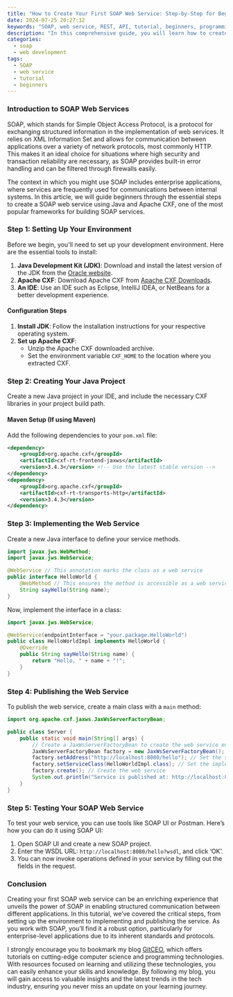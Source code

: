 ```yaml
---
title: "How to Create Your First SOAP Web Service: Step-by-Step for Beginners"
date: 2024-07-25 20:27:12
keywords: "SOAP, web service, REST, API, tutorial, beginners, programming"
description: "In this comprehensive guide, you will learn how to create your first SOAP web service from scratch. The article will delve into the fundamentals of SOAP, how it compares to REST, and will provide a step-by-step tutorial on setting up a SOAP web service using relevant tools like Java and Apache CXF. By the end of this tutorial, even beginners who have no prior experience will have the knowledge and confidence required to create and deploy their own SOAP web services. This article is tailored for developers looking to understand the basics of SOAP and its practical implementation."
categories:
  - soap
  - web development
tags:
  - SOAP
  - web service
  - tutorial
  - beginners
---
```


### Introduction to SOAP Web Services

SOAP, which stands for Simple Object Access Protocol, is a protocol for exchanging structured information in the implementation of web services. It relies on XML Information Set and allows for communication between applications over a variety of network protocols, most commonly HTTP. This makes it an ideal choice for situations where high security and transaction reliability are necessary, as SOAP provides built-in error handling and can be filtered through firewalls easily.

The context in which you might use SOAP includes enterprise applications, where services are frequently used for communications between internal systems. In this article, we will guide beginners through the essential steps to create a SOAP web service using Java and Apache CXF, one of the most popular frameworks for building SOAP services.

<!-- more -->

### Step 1: Setting Up Your Environment

Before we begin, you'll need to set up your development environment. Here are the essential tools to install:

1. **Java Development Kit (JDK)**: Download and install the latest version of the JDK from the [Oracle website](https://www.oracle.com/java/technologies/javase-jdk11-downloads.html).
2. **Apache CXF**: Download Apache CXF from [Apache CXF Downloads](https://cxf.apache.org/download.html).
3. **An IDE**: Use an IDE such as Eclipse, IntelliJ IDEA, or NetBeans for a better development experience.

#### Configuration Steps

1. **Install JDK**: Follow the installation instructions for your respective operating system.
2. **Set up Apache CXF**:
   - Unzip the Apache CXF downloaded archive.
   - Set the environment variable `CXF_HOME` to the location where you extracted CXF.

### Step 2: Creating Your Java Project

Create a new Java project in your IDE, and include the necessary CXF libraries in your project build path.

#### Maven Setup (If using Maven)

Add the following dependencies to your `pom.xml` file:

```xml
<dependency>
    <groupId>org.apache.cxf</groupId>
    <artifactId>cxf-rt-frontend-jaxws</artifactId>
    <version>3.4.3</version> <!-- Use the latest stable version -->
</dependency>
<dependency>
    <groupId>org.apache.cxf</groupId>
    <artifactId>cxf-rt-transports-http</artifactId>
    <version>3.4.3</version>
</dependency>
```

### Step 3: Implementing the Web Service

Create a new Java interface to define your service methods.

```java
import javax.jws.WebMethod;
import javax.jws.WebService;

@WebService // This annotation marks the class as a web service
public interface HelloWorld {
    @WebMethod // This ensures the method is accessible as a web service operation
    String sayHello(String name);
}
```

Now, implement the interface in a class:

```java
import javax.jws.WebService;

@WebService(endpointInterface = "your.package.HelloWorld")
public class HelloWorldImpl implements HelloWorld {
    @Override
    public String sayHello(String name) {
        return "Hello, " + name + "!";
    }
}
```

### Step 4: Publishing the Web Service

To publish the web service, create a main class with a `main` method:

```java
import org.apache.cxf.jaxws.JaxWsServerFactoryBean;

public class Server {
    public static void main(String[] args) {
        // Create a JaxWsServerFactoryBean to create the web service endpoint
        JaxWsServerFactoryBean factory = new JaxWsServerFactoryBean();
        factory.setAddress("http://localhost:8080/hello"); // Set the service address
        factory.setServiceClass(HelloWorldImpl.class); // Set the implementation class
        factory.create(); // Create the web service
        System.out.println("Service is published at: http://localhost:8080/hello");
    }
}
```

### Step 5: Testing Your SOAP Web Service

To test your web service, you can use tools like SOAP UI or Postman. Here’s how you can do it using SOAP UI:

1. Open SOAP UI and create a new SOAP project.
2. Enter the WSDL URL: `http://localhost:8080/hello?wsdl`, and click ‘OK’.
3. You can now invoke operations defined in your service by filling out the fields in the request.

### Conclusion

Creating your first SOAP web service can be an enriching experience that unveils the power of SOAP in enabling structured communication between different applications. In this tutorial, we’ve covered the critical steps, from setting up the environment to implementing and publishing the service. As you work with SOAP, you’ll find it a robust option, particularly for enterprise-level applications due to its inherent standards and protocols.

I strongly encourage you to bookmark my blog [GitCEO](https://gitceo.com), which offers tutorials on cutting-edge computer science and programming technologies. With resources focused on learning and utilizing these technologies, you can easily enhance your skills and knowledge. By following my blog, you will gain access to valuable insights and the latest trends in the tech industry, ensuring you never miss an update on your learning journey.